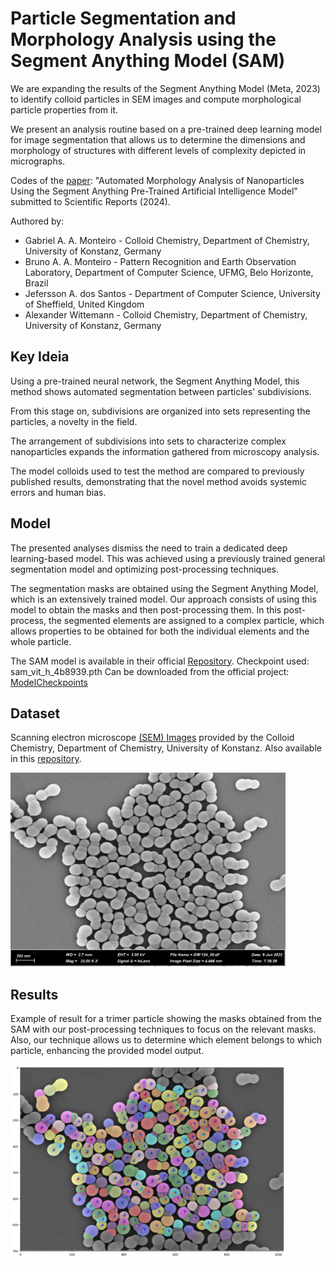 # Particle Segmentation and Morphology Analysis using the Segment Anything Model (SAM)

We are expanding the results of the Segment Anything Model (Meta, 2023) to identify colloid particles in SEM images and compute morphological particle properties from it. 

We present an analysis routine based on a pre-trained deep learning model for image segmentation that allows us to determine the dimensions and morphology of structures with different levels of complexity depicted in micrographs.

Codes of the [paper](insert_papaer_url): "Automated Morphology Analysis of Nanoparticles Using the Segment Anything Pre-Trained Artificial Intelligence Model" submitted to Scientific Reports (2024). 

Authored by:
* Gabriel A. A. Monteiro - Colloid Chemistry, Department of Chemistry, University of Konstanz, Germany
* Bruno A. A. Monteiro - Pattern Recognition and Earth Observation Laboratory, Department of Computer Science, UFMG, Belo Horizonte, Brazil
* Jefersson A. dos Santos - Department of Computer Science, University of Sheffield, United Kingdom
* Alexander Wittemann - Colloid Chemistry, Department of Chemistry, University of Konstanz, Germany

## Key Ideia

Using a pre-trained neural network, the Segment Anything Model, this method shows automated segmentation between particles' subdivisions. 

From this stage on, subdivisions are organized into sets representing the particles, a novelty in the field.

The arrangement of subdivisions into sets to characterize complex nanoparticles expands the information gathered from microscopy analysis.

The model colloids used to test the method are compared to previously published results, demonstrating that the novel method avoids systemic errors and human bias.

## Model 

The presented analyses dismiss the need to train a dedicated deep learning-based model. This was achieved using a previously trained general segmentation model and optimizing post-processing techniques.

The segmentation masks are obtained using the Segment Anything Model, which is an extensively trained model. Our approach consists of using this model to obtain the masks and then post-processing them. In this post-process, the segmented elements are assigned to a complex particle, which allows properties to be obtained for both the individual elements and the whole particle.

The SAM model is available in their official [Repository](https://github.com/facebookresearch/segment-anything#installation). Checkpoint used: sam_vit_h_4b8939.pth Can be downloaded from the official project: [ModelCheckpoints](https://github.com/facebookresearch/segment-anything#installation)




## Dataset

Scanning electron microscope [(SEM) Images](https://cloud.uni-konstanz.de/index.php/s/ajGGXeKxm4PYkjg?path=%2FDataset) provided by the Colloid Chemistry, Department of Chemistry, University of Konstanz. Also available in this [repository](Dataset).


<img src="Dataset\SEM\GM 124_00.png" width="440" height="310">

## Results

Example of result for a trimer particle showing the masks obtained from the SAM with our post-processing techniques to focus on the relevant masks. Also, our technique allows us to determine which element belongs to which particle, enhancing the provided model output.   

<img src="SAM-BasedMethod\results\trimers\result_example_124_03.png" width="440" height="310">
